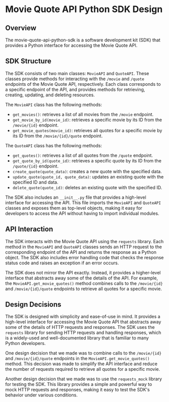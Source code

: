 

# Movie Quote API Python SDK Design

## Overview

The movie-quote-api-python-sdk is a software development kit (SDK) that provides a Python interface for accessing the Movie Quote API. 

## SDK Structure

The SDK consists of two main classes: `MovieAPI` and `QuoteAPI`. These classes provide methods for interacting with the `/movie` and `/quote` endpoints of the Movie Quote API, respectively. Each class corresponds to a specific endpoint of the API, and provides methods for retrieving, creating, updating, and deleting resources.

The `MovieAPI` class has the following methods:

-   `get_movies()`: retrieves a list of all movies from the `/movie` endpoint.
-   `get_movie_by_id(movie_id)`: retrieves a specific movie by its ID from the `/movie/{id}` endpoint.
-   `get_movie_quotes(movie_id)`: retrieves all quotes for a specific movie by its ID from the `/movie/{id}/quote` endpoint.

The `QuoteAPI` class has the following methods:

-   `get_quotes()`: retrieves a list of all quotes from the `/quote` endpoint.
-   `get_quote_by_id(quote_id)`: retrieves a specific quote by its ID from the `/quote/{id}` endpoint.
-   `create_quote(quote_data)`: creates a new quote with the specified data.
-   `update_quote(quote_id, quote_data)`: updates an existing quote with the specified ID and data.
-   `delete_quote(quote_id)`: deletes an existing quote with the specified ID.

The SDK also includes an `__init__.py` file that provides a high-level interface for accessing the API. This file imports the `MovieAPI` and `QuoteAPI` classes and exposes them as top-level objects, making it easy for developers to access the API without having to import individual modules.

## API Interaction

The SDK interacts with the Movie Quote API using the `requests` library. Each method in the `MovieAPI` and `QuoteAPI` classes sends an HTTP request to the corresponding endpoint of the API and returns the response as a Python object. The SDK also includes error handling code that checks the response status code and raises an exception if an error occurs.

The SDK does not mirror the API exactly. Instead, it provides a higher-level interface that abstracts away some of the details of the API. For example, the `MovieAPI.get_movie_quotes()` method combines calls to the `/movie/{id}` and `/movie/{id}/quote` endpoints to retrieve all quotes for a specific movie.

## Design Decisions

The SDK is designed with simplicity and ease-of-use in mind. It provides a high-level interface for accessing the Movie Quote API that abstracts away some of the details of HTTP requests and responses. The SDK uses the `requests` library for sending HTTP requests and handling responses, which is a widely-used and well-documented library that is familiar to many Python developers.

One design decision that we made was to combine calls to the `/movie/{id}` and `/movie/{id}/quote` endpoints in the `MovieAPI.get_movie_quotes()` method. This decision was made to simplify the API interface and reduce the number of requests required to retrieve all quotes for a specific movie.

Another design decision that we made was to use the `requests_mock` library for testing the SDK. This library provides a simple and powerful way to mock HTTP requests and responses, making it easy to test the SDK's behavior under various conditions.





